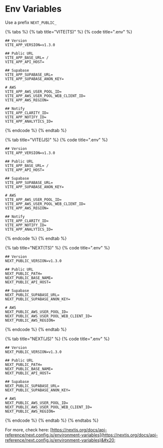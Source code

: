 # Env Variables

Use a prefix `NEXT_PUBLIC_`

{% tabs %}
{% tab title="VITE(TS)" %}
{% code title=".env" %}
```properties
## Version
VITE_APP_VERSION=v1.3.0

## Public URL
VITE_APP_BASE_URL= /
VITE_APP_API_HOST=

## Supabase
VITE_APP_SUPABASE_URL=
VITE_APP_SUPABASE_ANON_KEY=

# AWS
VITE_APP_AWS_USER_POOL_ID=
VITE_APP_AWS_USER_POOL_WEB_CLIENT_ID=
VITE_APP_AWS_REGION=

## Notify
VITE_APP_CLARITY_ID=
VITE_APP_NOTIFY_ID=
VITE_APP_ANALYTICS_ID=
```
{% endcode %}
{% endtab %}

{% tab title="VITE(JS)" %}
{% code title=".env" %}
```properties
## Version
VITE_APP_VERSION=v1.3.0

## Public URL
VITE_APP_BASE_URL= /
VITE_APP_API_HOST=

## Supabase
VITE_APP_SUPABASE_URL=
VITE_APP_SUPABASE_ANON_KEY=

# AWS
VITE_APP_AWS_USER_POOL_ID=
VITE_APP_AWS_USER_POOL_WEB_CLIENT_ID=
VITE_APP_AWS_REGION=

## Notify
VITE_APP_CLARITY_ID=
VITE_APP_NOTIFY_ID=
VITE_APP_ANALYTICS_ID=
```
{% endcode %}
{% endtab %}

{% tab title="NEXT(TS)" %}
{% code title=".env" %}
```properties
## Version
NEXT_PUBLIC_VERSION=v1.3.0

## Public URL
NEXT_PUBLIC_PATH=
NEXT_PUBLIC_BASE_NAME=
NEXT_PUBLIC_API_HOST=

## Supabase
NEXT_PUBLIC_SUPABASE_URL=
NEXT_PUBLIC_SUPABASE_ANON_KEY=

# AWS
NEXT_PUBLIC_AWS_USER_POOL_ID=
NEXT_PUBLIC_AWS_USER_POOL_WEB_CLIENT_ID=
NEXT_PUBLIC_AWS_REGION=
```
{% endcode %}
{% endtab %}

{% tab title="NEXT(JS)" %}
{% code title=".env" %}
```properties
## Version
NEXT_PUBLIC_VERSION=v1.3.0

## Public URL
NEXT_PUBLIC_PATH=
NEXT_PUBLIC_BASE_NAME=
NEXT_PUBLIC_API_HOST=

## Supabase
NEXT_PUBLIC_SUPABASE_URL=
NEXT_PUBLIC_SUPABASE_ANON_KEY=

# AWS
NEXT_PUBLIC_AWS_USER_POOL_ID=
NEXT_PUBLIC_AWS_USER_POOL_WEB_CLIENT_ID=
NEXT_PUBLIC_AWS_REGION=
```
{% endcode %}
{% endtab %}
{% endtabs %}

For more, check here: [https://nextjs.org/docs/api-reference/next.config.js/environment-variables](https://nextjs.org/docs/api-reference/next.config.js/environment-variables)&#x20;
